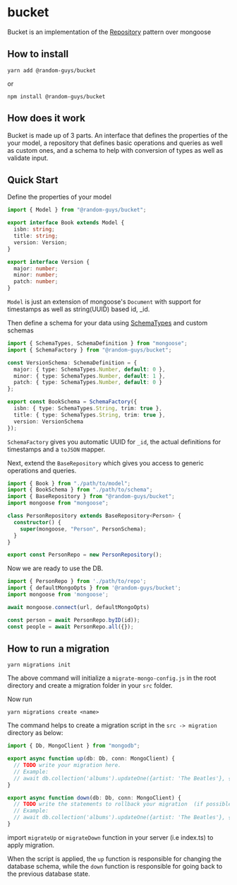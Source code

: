 # bucket

Bucket is an implementation of the [Repository](https://martinfowler.com/eaaCatalog/repository.html) pattern over mongoose

## How to install

```shell
yarn add @random-guys/bucket
```

or

```shell
npm install @random-guys/bucket
```

## How does it work

Bucket is made up of 3 parts. An interface that defines the properties of the your model, a repository that defines basic operations and queries as well as custom ones, and a schema to help with conversion of types as well as validate input.

## Quick Start

Define the properties of your model

```ts
import { Model } from "@random-guys/bucket";

export interface Book extends Model {
  isbn: string;
  title: string;
  version: Version;
}

export interface Version {
  major: number;
  minor: number;
  patch: number;
}
```

`Model` is just an extension of mongoose's `Document` with support for timestamps as well as string(UUID) based id, \_id.

Then define a schema for your data using [SchemaTypes](https://mongoosejs.com/docs/schematypes.html) and custom schemas

```ts
import { SchemaTypes, SchemaDefinition } from "mongoose";
import { SchemaFactory } from "@random-guys/bucket";

const VersionSchema: SchemaDefinition = {
  major: { type: SchemaTypes.Number, default: 0 },
  minor: { type: SchemaTypes.Number, default: 1 },
  patch: { type: SchemaTypes.Number, default: 0 }
};

export const BookSchema = SchemaFactory({
  isbn: { type: SchemaTypes.String, trim: true },
  title: { type: SchemaTypes.String, trim: true },
  version: VersionSchema
});
```

`SchemaFactory` gives you automatic UUID for `_id`, the actual definitions for timestamps and a `toJSON` mapper.

Next, extend the `BaseRepository` which gives you access to generic operations and queries.

```ts
import { Book } from "./path/to/model";
import { BookSchema } from "./path/to/schema";
import { BaseRepository } from "@random-guys/bucket";
import mongoose from "mongoose";

class PersonRepository extends BaseRepository<Person> {
  constructor() {
    super(mongoose, "Person", PersonSchema);
  }
}

export const PersonRepo = new PersonRepository();
```

Now we are ready to use the DB.

```ts
import { PersonRepo } from './path/to/repo';
import { defaultMongoOpts } from '@random-guys/bucket';
import mongoose from 'mongoose';

await mongoose.connect(url, defaultMongoOpts)

const person = await PersonRepo.byID(id));
const people = await PersonRepo.all({});
```

## How to run a migration

```shell
yarn migrations init
```

The above command will initialize a `migrate-mongo-config.js` in the root directory and create a migration folder in your `src` folder.

Now run

```shell
yarn migrations create <name>
```

The command helps to create a migration script in the `src -> migration` directory as below:

```ts
import { Db, MongoClient } from "mongodb";

export async function up(db: Db, conn: MongoClient) {
  // TODO write your migration here.
  // Example:
  // await db.collection('albums').updateOne({artist: 'The Beatles'}, {$set: {blacklisted: true}});
}

export async function down(db: Db, conn: MongoClient) {
  // TODO write the statements to rollback your migration  (if possible)
  // Example:
  // await db.collection('albums').updateOne({artist: 'The Beatles'}, {$set: {blacklisted: false}});
}
```

import `migrateUp` or `migrateDown` function in your server (i.e index.ts) to apply migration.

When the script is applied, the `up` function is responsible for changing the database schema, while the `down` function is responsible for going back to the previous database state.
